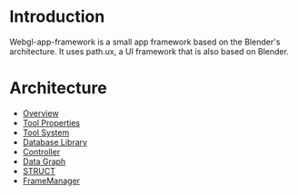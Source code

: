 # Introduction

Webgl-app-framework is a small app framework based on the Blender's architecture.
It uses path.ux, a UI framework that is also based on Blender.

# Architecture

- [Overview](manual/architecture.html)
- [Tool Properties](manual/toolprop.html)
- [Tool System](manual/toolsystem.html)
- [Database Library](manual/libblock.html)
- [Controller](manual/controller.html)
- [Data Graph](manual/datagraph.html)
- [STRUCT](manual/nstructjs.html)
- [FrameManager](manual/FrameManager.html)
